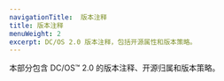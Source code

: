 ```yaml
---
navigationTitle:  版本注释
title: 版本注释
menuWeight: 2
excerpt: DC/OS 2.0 版本注释，包括开源属性和版本策略。
---
```


本部分包含 DC/OS&trade; 2.0 的版本注释、开源归属和版本策略。

